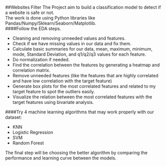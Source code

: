 ##Websites Filter
The Project aim to build a classification model to detect if a website is safe or not.<br> 
The work is done using Python libraries like Pandas/Numpy/Sklearn/Seaborn/Matplotlib.<br>
####Follow the EDA steps.<br>
- Cleaning and removing unneeded values and features.
- Check if we have missing values in our data and fix them.
- Calculate basic summaries for our data, mean, maximum, minimum, mode, Standard Deviation, and q1/q2/q3 values for each feature.
- Do normalization if needed. 
- Find the correlation between the features by generating a heatmap and correlation matrix.
- Remove unneeded features (like the features that are highly correlated and have low correlation with the target feature)
- Generate box plots for the most correlated features and related to my target feature to spot the outliers easily. 
- Visualize the relation between the most correlated features with the target features using bivariate analysis. 

####Try 4 machine learning algorithms that may work properly with our dataset:
- KNN
- Logistic Regression
- SVM
- Random Forest

The final step will be choosing the better algorithm by comparing the performance and learning curve between the models.